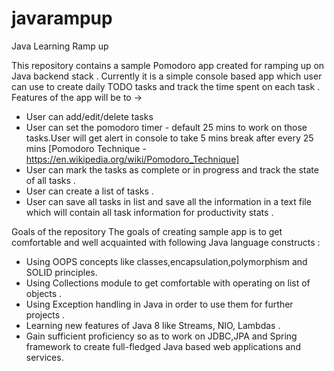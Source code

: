 # javarampup
Java Learning Ramp up 


 This repository contains a sample Pomodoro app created for ramping up on Java backend stack . Currently it is a simple console based app which user can use to create daily TODO tasks and track the time spent on each task .
Features of the app will be to ->
* User can add/edit/delete tasks 
* User can set the pomodoro timer - default 25 mins to work on those tasks.User will get alert in console to take 5 mins break after every 25 mins [Pomodoro Technique - https://en.wikipedia.org/wiki/Pomodoro_Technique]
* User can mark the tasks as complete or in progress and track the state of all tasks .
* User can create a list of tasks .
* User can save all tasks in list and save all the information in a text file which will contain all task information for     productivity stats .

Goals of the repository 
 The goals of creating sample app is to get comfortable and well acquainted with following Java language constructs :
 
 * Using OOPS concepts like classes,encapsulation,polymorphism and SOLID principles.
 * Using Collections module to get comfortable with operating on list of objects .
 * Using Exception handling in Java in order to use them for further projects .
 * Learning new features of Java 8 like Streams, NIO, Lambdas .
 * Gain sufficient proficiency so as to work on JDBC,JPA and Spring framework to create full-fledged Java based web applications and services.
 
